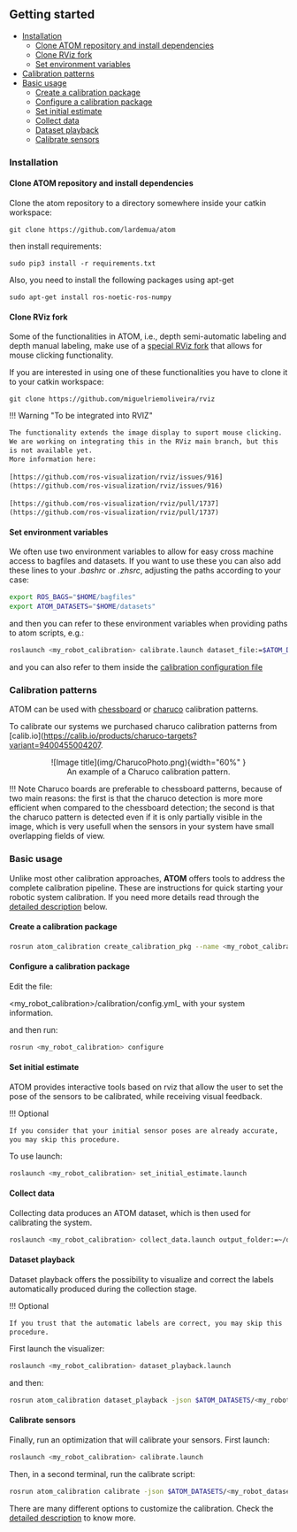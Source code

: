 
## Getting started

  - [Installation](#installation)
    - [Clone ATOM repository and install dependencies](#clone-atom-repository-and-install-dependencies)
    - [Clone RViz fork](#clone-rviz-fork)
    - [Set environment variables](#set-environment-variables)
  - [Calibration patterns](#calibration-patterns)
  - [Basic usage](#basic-usage)
    - [Create a calibration package](#create-a-calibration-package)
    - [Configure a calibration package](#configure-a-calibration-package)
    - [Set initial estimate](#set-initial-estimate)
    - [Collect data](#collect-data)
    - [Dataset playback](#dataset-playback)
    - [Calibrate sensors](#calibrate-sensors)

### Installation

#### Clone ATOM repository and install dependencies

Clone the atom repository to a directory somewhere inside your catkin workspace:

    git clone https://github.com/lardemua/atom

then install requirements:

    sudo pip3 install -r requirements.txt


Also, you need to install the following packages using apt-get

    sudo apt-get install ros-noetic-ros-numpy

#### Clone RViz fork

Some of the functionalities in ATOM, i.e., depth semi-automatic labeling and depth manual labeling, make use of a 
[special RViz fork](https://github.com/miguelriemoliveira/rviz) that allows for mouse clicking functionality. 

If you are interested in using one of these functionalities you have to clone it to your catkin workspace:

    git clone https://github.com/miguelriemoliveira/rviz

!!! Warning "To be integrated into RVIZ"

    The functionality extends the image display to suport mouse clicking. We are working on integrating this in the RViz main branch, but this is not available yet.
    More information here:

    [https://github.com/ros-visualization/rviz/issues/916](https://github.com/ros-visualization/rviz/issues/916)

    [https://github.com/ros-visualization/rviz/pull/1737](https://github.com/ros-visualization/rviz/pull/1737)

#### Set environment variables

We often use two environment variables to allow for easy cross machine access to bagfiles and datasets. If you want to use these you can also add these lines to your _.bashrc_ or _.zhsrc_, adjusting the paths according to your case:

```bash
export ROS_BAGS="$HOME/bagfiles"
export ATOM_DATASETS="$HOME/datasets"
```

and then you can refer to these environment variables when providing paths to atom scripts, e.g.:

```bash
roslaunch <my_robot_calibration> calibrate.launch dataset_file:=$ATOM_DATASETS/<my_dataset>/dataset.json
```

and you can also refer to them inside the [calibration configuration file](https://github.com/lardemua/atlascar2/blob/0c065508f325fb57e0439c1ba2e00f9468cd73e7/atlascar2_calibration/calibration/config.yml#L14)


### Calibration patterns

ATOM can be used with [chessboard](https://docs.opencv.org/4.x/d9/d0c/group__calib3d.html#ga93efa9b0aa890de240ca32b11253dd4a) or [charuco](https://docs.opencv.org/4.x/df/d4a/tutorial_charuco_detection.html) calibration patterns.

To calibrate our systems we purchased charuco calibration patterns from [calib.io](https://calib.io/products/charuco-targets?variant=9400455004207.


<figure markdown align=center>
  ![Image title](img/CharucoPhoto.png){width="60%" }
  <figcaption align=center>An example of a Charuco calibration pattern.</figcaption>
</figure>

!!! Note
    Charuco boards are preferable to chessboard patterns, because of two main reasons: the first is that the charuco detection is more more efficient when compared to the chessboard detection; the second is that the charuco pattern is detected even if it is only partially visible in the image, which is very usefull when the sensors in your system have small overlapping fields of view.



### Basic usage

Unlike most other calibration approaches, **ATOM** offers tools to address the complete calibration pipeline. These are
instructions for quick starting your robotic system calibration. If you need more details read through
the [detailed description](procedures.md) below.


#### Create a calibration package 

```bash
rosrun atom_calibration create_calibration_pkg --name <my_robot_calibration>
```

#### Configure a calibration package

Edit the file:

   <my_robot_calibration\>/calibration/config.yml_ with your system information.

and then run:

```bash
rosrun <my_robot_calibration> configure 
```

#### Set initial estimate 

ATOM provides interactive tools based on rviz that allow the user to set the pose of the sensors to be calibrated, while receiving visual feedback.

!!! Optional

    If you consider that your initial sensor poses are already accurate, you may skip this procedure.

To use launch:

```bash
roslaunch <my_robot_calibration> set_initial_estimate.launch 
```

#### Collect data 

Collecting data produces an ATOM dataset, which is then used for calibrating the system.

```bash
roslaunch <my_robot_calibration> collect_data.launch output_folder:=~/datasets/<my_dataset> 
```

#### Dataset playback

Dataset playback offers the possibility to visualize and correct the labels automatically produced during the collection stage.

!!! Optional

    If you trust that the automatic labels are correct, you may skip this procedure.


First launch the visualizer:
   
```bash
roslaunch <my_robot_calibration> dataset_playback.launch
```

and then:

```bash
rosrun atom_calibration dataset_playback -json $ATOM_DATASETS/<my_robot_calibration>/<your_dataset>/dataset.json -uic -si  -ow
```

#### Calibrate sensors 

Finally, run an optimization that will calibrate your sensors. First launch:

```bash
roslaunch <my_robot_calibration> calibrate.launch 
```

Then, in a second terminal, run the calibrate script:

```bash
rosrun atom_calibration calibrate -json $ATOM_DATASETS/<my_robot_dataset>/dataset.json -v -rv -si 
```

There are many different options to customize the calibration. Check the [detailed description](procedures.md#calibrate) to know more.

